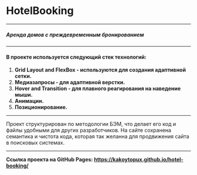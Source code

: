 # HotelBooking
-----
##### Аренда домов с преждевременным бронированием
-----
#### В проекте используется следующий стек технологий:
1. **Grid Layout and FlexBox - используются для создания адаптивной сетки.**
3. **Медиазапросы - для адаптивной верстки.**
4. **Hover and Transition - для плавного реагирования на наведение мыши.**
5. **Анимации.**
6. **Позиционирование.**
-----
Проект структурирован по методологии БЭМ, что делает его код и файлы удобными для других разработчиков.
На сайте сохранена семантика и чистота кода, которая так желанна для продвижения сайта в поисковых системах.

-----

**Ссылка проекта на GitHub Pages: https://kakoytopux.github.io/hotel-booking/**
